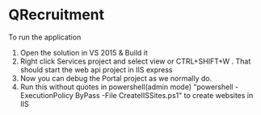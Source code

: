 # QRecruitment

<p>To run the application</p>
<ol>
<li>Open the solution in VS 2015 & Build it</li>
<li>Right click Services project and select view or CTRL+SHIFT+W . That should start the web api project in IIS express</li>
<li>Now you can debug the Portal project as we normally do.</li>

<li>Run this without quotes in powershell(admin mode) "powershell -ExecutionPolicy ByPass -File CreateIISSites.ps1" to create websites in IIS</li>
</ol> 


